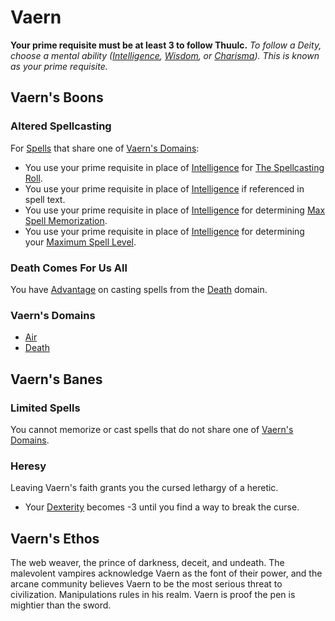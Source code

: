 # Vaern
**Your prime requisite must be at least 3 to follow Thuulc.**
*To follow a Deity, choose a mental ability ([Intelligence](../../../Player%20Characters/Chosen%20Statistics/Intelligence.md), [Wisdom](../../../Player%20Characters/Chosen%20Statistics/Wisdom.md), or [Charisma](../../../Player%20Characters/Chosen%20Statistics/Charisma.md)). This is known as your prime requisite.*
## Vaern's Boons
### Altered Spellcasting
For [Spells](../../Spells.md) that share one of [Vaern's Domains](#Vaern's%20Domains):
- You use your prime requisite in place of [Intelligence](../../../../Player%20Characters/Chosen%20Statistics/Intelligence.md) for [The Spellcasting Roll](../../Spellcasting.md#The%20Spellcasting%20Roll).
- You use your prime requisite in place of [Intelligence](../../../../Player%20Characters/Chosen%20Statistics/Intelligence.md) if referenced in spell text.
- You use your prime requisite in place of [Intelligence](../../../../Player%20Characters/Chosen%20Statistics/Intelligence.md) for determining [Max Spell Memorization](../../Spell%20Memorization.md).
- You use your prime requisite in place of [Intelligence](../../../../Player%20Characters/Chosen%20Statistics/Intelligence.md) for determining your [Maximum Spell Level](../../Spell%20Level.md#Max%20Spell%20Level).
### Death Comes For Us All
You have [Advantage](../../../Game%20Procedures/Dice%20Rolls/Advantage.md) on casting spells from the [Death](../../Spell%20Domains/Death.md) domain.
### Vaern's Domains
- [Air](../../Spell%20Domains/Air.md)
- [Death](../../Spell%20Domains/Death.md)
## Vaern's Banes
### Limited Spells
You cannot memorize or cast spells that do not share one of [Vaern's Domains](#Vaern's%20Domains).
### Heresy
Leaving Vaern's faith grants you the cursed lethargy of a heretic.
- Your [Dexterity](../../../../Player%20Characters/Chosen%20Statistics/Dexterity.md) becomes -3 until you find a way to break the curse.
## Vaern's Ethos
The web weaver, the prince of darkness, deceit, and undeath. The malevolent vampires acknowledge Vaern as the font of their power, and the arcane community believes Vaern to be the most serious threat to civilization. Manipulations rules in his realm. Vaern is proof the pen is mightier than the sword. 